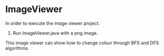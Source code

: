 # ImageViewer

In order to execute the image viewer project.

1. Run ImageViewer.java with a png image.

This image viewer can show how to change colour through BFS and DFS algorithms. 
